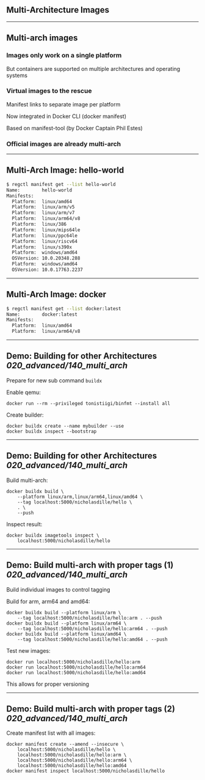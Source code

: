 <!-- .slide: id="multi-arch" class="center" style="text-align: center; vertical-align: middle" -->

## Multi-Architecture Images

---

## Multi-arch images

### Images only work on a single platform

But containers are supported on multiple architectures and operating systems

### Virtual images to the rescue

Manifest links to separate image per platform

Now integrated in Docker CLI (docker manifest)

Based on manifest-tool (by Docker Captain Phil Estes)

### Official images are already multi-arch

---

## Multi-Arch Image: hello-world

```bash
$ regctl manifest get --list hello-world
Name:        hello-world
Manifests:
  Platform:  linux/amd64
  Platform:  linux/arm/v5
  Platform:  linux/arm/v7
  Platform:  linux/arm64/v8
  Platform:  linux/386
  Platform:  linux/mips64le
  Platform:  linux/ppc64le
  Platform:  linux/riscv64
  Platform:  linux/s390x
  Platform:  windows/amd64
  OSVersion: 10.0.20348.288
  Platform:  windows/amd64
  OSVersion: 10.0.17763.2237
```

---

## Multi-Arch Image: docker

```bash
$ regctl manifest get --list docker:latest
Name:        docker:latest
Manifests:
  Platform:  linux/amd64
  Platform:  linux/arm64/v8
```

---

## Demo: Building for other Architectures <i class="far fa-folder-open tooltip"><span class="tooltiptext tooltip-right">020_advanced/140_multi_arch</span></i>

Prepare for new sub command `buildx`

Enable qemu:

```plaintext
docker run --rm --privileged tonistiigi/binfmt --install all
```

Create builder:

```plaintext
docker buildx create --name mybuilder --use
docker buildx inspect --bootstrap
```

---

## Demo: Building for other Architectures <i class="far fa-folder-open tooltip"><span class="tooltiptext tooltip-right">020_advanced/140_multi_arch</span></i>

Build multi-arch:

```plaintext
docker buildx build \
    --platform linux/arm,linux/arm64,linux/amd64 \
    --tag localhost:5000/nicholasdille/hello \
    . \
    --push
```

Inspect result:

```plaintext
docker buildx imagetools inspect \
    localhost:5000/nicholasdille/hello
```

---

## Demo: Build multi-arch with proper tags (1) <i class="far fa-folder-open tooltip"><span class="tooltiptext tooltip-right">020_advanced/140_multi_arch</span></i>

Build individual images to control tagging

Build for arm, arm64 and amd64:

```plaintext
docker buildx build --platform linux/arm \
    --tag localhost:5000/nicholasdille/hello:arm . --push
docker buildx build --platform linux/arm64 \
    --tag localhost:5000/nicholasdille/hello:arm64 . --push
docker buildx build --platform linux/amd64 \
    --tag localhost:5000/nicholasdille/hello:amd64 . --push
```

Test new images:

```plaintext
docker run localhost:5000/nicholasdille/hello:arm
docker run localhost:5000/nicholasdille/hello:arm64
docker run localhost:5000/nicholasdille/hello:amd64
```

This allows for proper versioning

---

## Demo: Build multi-arch with proper tags (2) <i class="far fa-folder-open tooltip"><span class="tooltiptext tooltip-right">020_advanced/140_multi_arch</span></i>

Create manifest list with all images:

```plaintext
docker manifest create --amend --insecure \
    localhost:5000/nicholasdille/hello \
    localhost:5000/nicholasdille/hello:arm \
    localhost:5000/nicholasdille/hello:arm64 \
    localhost:5000/nicholasdille/hello:amd64
docker manifest inspect localhost:5000/nicholasdille/hello
```
